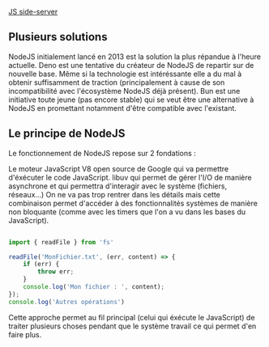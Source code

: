 [JS side-server](https://grafikart.fr/tutoriels/javascript-server-nodejs-2080#autoplay)

## Plusieurs solutions

NodeJS initialement lancé en 2013 est la solution la plus répandue à l'heure actuelle.
Deno est une tentative du créateur de NodeJS de repartir sur de nouvelle base. Même si la technologie est intéréssante elle a du mal à obtenir suffisamment de traction (principalement à cause de son incompatibilité avec l'écosystème NodeJS déjà présent).
Bun est une initiative toute jeune (pas encore stable) qui se veut être une alternative à NodeJS en promettant notamment d'être compatible avec l'existant.

## Le principe de NodeJS

Le fonctionnement de NodeJS repose sur 2 fondations :

Le moteur JavaScript V8 open source de Google qui va permettre d'éxécuter le code JavaScript.
libuv qui permet de gérer l'I/O de manière asynchrone et qui permettra d'interagir avec le système (fichiers, réseaux...)
On ne va pas trop rentrer dans les détails mais cette combinaison permet d'accéder à des fonctionnalités systèmes de manière non bloquante (comme avec les timers que l'on a vu dans les bases du JavaScript).

``` javascript

import { readFile } from 'fs'

readFile('MonFichier.txt', (err, content) => {
    if (err) {
        throw err;
    }
    console.log('Mon fichier : ', content); 
});
console.log('Autres opérations')

```

Cette approche permet au fil principal (celui qui éxécute le JavaScript) de traiter plusieurs choses pendant que le système travail ce qui permet d'en faire plus.


![]()
